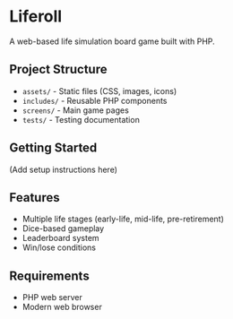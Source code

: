 # Liferoll

A web-based life simulation board game built with PHP.

## Project Structure

- `assets/` - Static files (CSS, images, icons)
- `includes/` - Reusable PHP components
- `screens/` - Main game pages
- `tests/` - Testing documentation

## Getting Started

(Add setup instructions here)

## Features

- Multiple life stages (early-life, mid-life, pre-retirement)
- Dice-based gameplay
- Leaderboard system
- Win/lose conditions

## Requirements

- PHP web server
- Modern web browser
